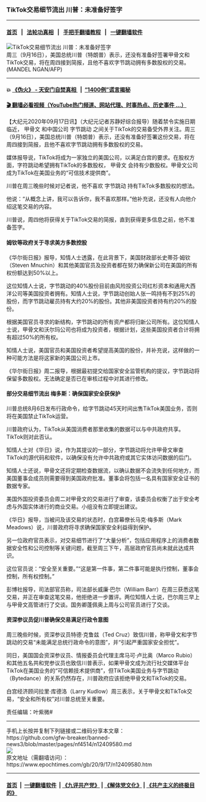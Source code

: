 ### TikTok交易细节流出 川普：未准备好签字
------------------------

#### [首页](https://github.com/gfw-breaker/banned-news3/blob/master/README.md) &nbsp;&nbsp;|&nbsp;&nbsp; [法轮功真相](https://github.com/begood0513/basic/blob/master/README.md)  &nbsp;&nbsp;|&nbsp;&nbsp; [手把手翻墙教程](https://github.com/gfw-breaker/guides/wiki)  &nbsp;&nbsp;|&nbsp;&nbsp; [一键翻墙软件](https://github.com/gfw-breaker/nogfw/blob/master/README.md)  



<div><img alt="TikTok交易细节流出 川普：未准备好签字" class="attachment-djy_600_400 size-djy_600_400 wp-post-image" src="https://i.epochtimes.com/assets/uploads/2020/09/000_8Q63FF-600x400.jpg"/>
<div class="caption">
 周三（9月16日），美国总统川普（特朗普）表示，还没有准备好签署甲骨文和TikTok交易，将在周四接到简报，且他不喜欢字节跳动拥有多数股权的交易。(MANDEL NGAN/AFP)
</div></div><hr/>

#### 💥 [《伪火》 - 天安门自焚真相 ](http://158.247.195.190:10000/videos/blog/weihuo.html)&nbsp; |&nbsp; [“1400例”谎言揭秘  ](http://158.247.195.190:10000/videos/blog/jiexi1400.html)

#### [ 🎬  翻墙必看视频（YouTube热门频道、网站代理、时事热点、历史事件 ...）](https://github.com/gfw-breaker/links/blob/master/banned.md)

<div><p>
 【大纪元2020年09月17日讯】（大纪元记者苏静好综合报导）随着禁令实施日期临近，
 <ok href="https://www.epochtimes.com/gb/tag/%E7%94%B2%E9%AA%A8%E6%96%87.html">
  甲骨文
 </ok>
 和中国公司
 <ok href="https://www.epochtimes.com/gb/tag/%E5%AD%97%E8%8A%82%E8%B7%B3%E5%8A%A8.html">
  字节跳动
 </ok>
 之间关于TikTok的交易备受外界关注。周三（9月16日），美国总统川普（特朗普）表示，还没有准备好签署这份交易，将在周四接到简报，且他不喜欢字节跳动拥有多数股权的交易。
</p>
<p>
 媒体报导说，TikTok将成为一家独立的美国公司，以满足白宫的要求。在股权方面，字符跳动希望拥有TikTok的多数股权，
 <ok href="https://www.epochtimes.com/gb/tag/%E7%94%B2%E9%AA%A8%E6%96%87.html">
  甲骨文
 </ok>
 会持有少数股权。甲骨文公司成为TikTok在美国业务的“可信技术提供商”。
</p>
<p>
 川普在周三晚些时候对记者说，他不喜欢
 <ok href="https://www.epochtimes.com/gb/tag/%E5%AD%97%E8%8A%82%E8%B7%B3%E5%8A%A8.html">
  字节跳动
 </ok>
 持有TikTok多数股权的想法。
</p>
<p>
 他说：“从概念上讲，我可以告诉你，我不喜欢那样。”他补充说，还没有人向他介绍这笔交易的内容。
</p>
<p>
 川普说，周四他将获得关于TikTok交易的简报，直到获得更多信息之前，他不准备签字。
</p>
<h4>
 姆钦等政府关于寻求美方多数控股
</h4>
<p>
 《华尔街日报》报导，知情人士透露，在此背景下，美国财政部长史蒂芬‧姆钦（Steven Mnuchin）和其他美国官员及投资者都在努力确保新公司在美国的所有权份额达到50%以上。
</p>
<p>
 这位知情人士说，字节跳动的40%股份目前由风险投资公司红杉资本和通用大西洋公司等美国投资者拥有。知情人士说，字节跳动创始人张一鸣持有不到25%的股份，而字节跳动雇员持有大约20%的股份。其他非美国投资者持有约20%的股份。
</p>
<p>
 根据美国官员寻求的新结构，字节跳动的所有资产都将归新公司所有。这位知情人士说，甲骨文和沃尔玛公司也将成为投资者，根据计划，这些美国投资者合计将拥有超过50%的所有权。
</p>
<p>
 知情人士说，美国官员和美国投资者希望提高美国的股份，并补充说，这样做的一种可能方法是将这家新的美国公司上市。
</p>
<p>
 《华尔街日报》周二报导，根据最初提交给国家安全监管机构的提议，字节跳动将保留多数股权。无法确定是否已在审核过程中对其进行修改。
</p>
<h4>
 部分交易细节流出 梅多斯：确保国家安全获保护
</h4>
<p>
 川普总统8月6日发布行政命令，给字节跳动45天时间出售TikTok美国业务，否则将在美国禁止TikTok运营。
</p>
<p>
 川普政府认为，TikTok从美国消费者那里收集的数据可以与中共政府共享。TikTok则对此否认。
</p>
<p>
 知情人士对《华日》说，作为其提议的一部分，字节跳动将允许甲骨文审查TikTok的源代码和软件，以确保没有允许中共政府或其它实体访问数据的后门。
</p>
<p>
 知情人士还说，甲骨文还将定期检查数据流，以确认数据不会流失到任何地方，而美国董事会成员则需要得到美国政府批准。董事会将包括一名具有国家安全证书的数据专家。
</p>
<p>
 美国外国投资委员会周二对甲骨文的交易进行了审查，该委员会权衡了出于安全考虑与外国实体进行的商业交易。小组没有立即提出建议。
</p>
<p>
 《华日》报导，当被问及该交易的状态时，白宫幕僚长马克‧梅多斯（Mark Meadows）说，川普政府将寻求确保国家安全利益得到保护。
</p>
<p>
 另一位政府官员表示，对交易细节进行了“大量分析”，包括应用程序上的消费者数据安全性和公司控制等关键问题，截至周三下午，高层政府官员尚未就此达成共识。
</p>
<p>
 这位官员说：“安全至关重要。”“这是第一件事，第二件事可能是执行控制，董事会控制，所有权控制。”
</p>
<p>
 彭博社报导，司法部官员称，司法部长威廉‧巴尔（William Barr）在周三获悉这笔交易，并正在审查这笔交易，他拒绝进一步置评。两位知情人士说，巴尔周三早上与甲骨文高管进行了交谈。国务卿蓬佩奥上周与公司官员进行了交谈。
</p>
<h4>
 资深参议员促川普确保交易满足行政令意图
</h4>
<p>
 周三晚些时候，资深参议员特德‧克鲁兹（Ted Cruz）致信川普，称甲骨文和字节跳动的交易“未能满足总统行政命令的意图”，并“引起严重国家安全担忧”。
</p>
<p>
 同日，美国国会资深参议员、情报委员会代理主席马可‧卢比奥（Marco Rubio）和其他五名共和党参议员也致信川普表示，如果甲骨文成为流行社交媒体平台TikTok在美国业务的“可信赖技术提供商”，但TikTok美国业务与字节跳动（Bytedance）的关系仍然存在，川普政府应该拒绝甲骨文和TikTok的交易。
</p>
<p>
 白宫经济顾问拉里‧库德洛（Larry Kudlow）周三表示，关于甲骨文和TikTok交易，“安全和所有权”对川普总统至关重要。
</p>
<p>
 责任编辑：叶紫微#
</p>
</div>
<hr/>
手机上长按并复制下列链接或二维码分享本文章：<br/>
https://github.com/gfw-breaker/banned-news3/blob/master/pages/nf4514/n12409580.md <br/>
<a href='https://github.com/gfw-breaker/banned-news3/blob/master/pages/nf4514/n12409580.md'><img src='https://github.com/gfw-breaker/banned-news3/blob/master/pages/nf4514/n12409580.md.png'/></a> <br/>
原文地址（需翻墙访问）：https://www.epochtimes.com/gb/20/9/17/n12409580.htm


------------------------
#### [首页](https://github.com/gfw-breaker/banned-news3/blob/master/README.md) &nbsp;|&nbsp; [一键翻墙软件](https://github.com/gfw-breaker/nogfw/blob/master/README.md) &nbsp;| [《九评共产党》](https://github.com/gfw-breaker/9ping.md/blob/master/README.md#九评之一评共产党是什么) | [《解体党文化》](https://github.com/gfw-breaker/jtdwh.md/blob/master/README.md) | [《共产主义的终极目的》](https://github.com/gfw-breaker/gczydzjmd.md/blob/master/README.md)


<img src='http://gfw-breaker.win/banned-news3/pages/nf4514/n12409580.md' width='0px' height='0px'/>